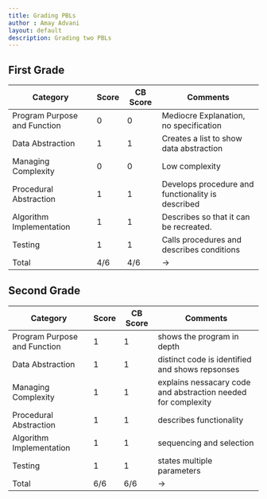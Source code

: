 ```yaml
---
title: Grading PBLs
author : Amay Advani
layout: default
description: Grading two PBLs
---
```


## First Grade

| Category                | Score | CB Score | Comments |
|------------------------|-------|----------|----------|
| Program Purpose and Function | 0 | 0  | Mediocre Explanation, no specification   |
| Data Abstraction       | 1 | 1 | Creates a list to show data abstraction     |
| Managing Complexity    | 0 | 0 | Low complexity     |
| Procedural Abstraction | 1 | 1 | Develops procedure and functionality is described       |
| Algorithm Implementation| 1 | 1 | Describes so that it can be recreated.       |
| Testing                | 1 | 1 | Calls procedures and describes conditions      |
| Total                | 4/6 | 4/6 |    ->      |


## Second Grade

| Category                | Score | CB Score | Comments |
|------------------------|-------|----------|----------|
| Program Purpose and Function | 1 | 1 | shows the program in depth       |
| Data Abstraction       | 1 | 1 | distinct code is identified and shows repsonses         |
| Managing Complexity    | 1 | 1 | explains nessacary code and abstraction needed for complexity         |
| Procedural Abstraction | 1 | 1 | describes functionality        |
| Algorithm Implementation| 1 | 1 | sequencing and selection   |
| Testing                | 1 | 1 | states multiple parameters       |
| Total             | 6/6 | 6/6 | ->      |